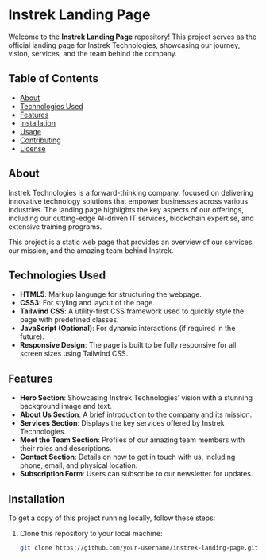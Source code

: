 # Instrek Landing Page

Welcome to the **Instrek Landing Page** repository! This project serves as the official landing page for Instrek Technologies, showcasing our journey, vision, services, and the team behind the company.

## Table of Contents
- [About](#about)
- [Technologies Used](#technologies-used)
- [Features](#features)
- [Installation](#installation)
- [Usage](#usage)
- [Contributing](#contributing)
- [License](#license)

## About
Instrek Technologies is a forward-thinking company, focused on delivering innovative technology solutions that empower businesses across various industries. The landing page highlights the key aspects of our offerings, including our cutting-edge AI-driven IT services, blockchain expertise, and extensive training programs.

This project is a static web page that provides an overview of our services, our mission, and the amazing team behind Instrek.

## Technologies Used
- **HTML5**: Markup language for structuring the webpage.
- **CSS3**: For styling and layout of the page.
- **Tailwind CSS**: A utility-first CSS framework used to quickly style the page with predefined classes.
- **JavaScript (Optional)**: For dynamic interactions (if required in the future).
- **Responsive Design**: The page is built to be fully responsive for all screen sizes using Tailwind CSS.

## Features
- **Hero Section**: Showcasing Instrek Technologies’ vision with a stunning background image and text.
- **About Us Section**: A brief introduction to the company and its mission.
- **Services Section**: Displays the key services offered by Instrek Technologies.
- **Meet the Team Section**: Profiles of our amazing team members with their roles and descriptions.
- **Contact Section**: Details on how to get in touch with us, including phone, email, and physical location.
- **Subscription Form**: Users can subscribe to our newsletter for updates.

## Installation

To get a copy of this project running locally, follow these steps:

1. Clone this repository to your local machine:
   ```bash
   git clone https://github.com/your-username/instrek-landing-page.git

